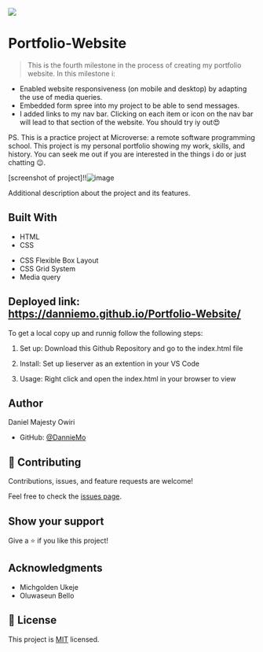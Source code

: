 ![](https://img.shields.io/badge/Microverse-blueviolet)

# Portfolio-Website

> This is the fourth milestone in the process of creating my portfolio website. In this milestone i:
- Enabled website responsiveness (on mobile and desktop) by adapting the use of media queries. 
- Embedded form spree into my project to be able to send messages.
- I added links to my nav bar. Clicking on each item or icon on the nav bar will lead to that section of the website. You should try iy out😍

PS. This is a practice project at Microverse: a remote software programming school. This project is my personal portfolio showing my work, skills, and history. You can seek me out if you are interested in the things i do or just chatting 😉. 

[screenshot of project]!!![image](https://user-images.githubusercontent.com/53879944/125926936-2c8f9782-a537-4dad-bfcb-b061da7f34b4.png)



Additional description about the project and its features.

## Built With

- HTML
- CSS 
* CSS Flexible Box Layout
* CSS Grid System
* Media query

## Deployed link: https://danniemo.github.io/Portfolio-Website/

To get a local copy up and runnig follow the following steps:
1. Set up:
 Download this Github Repository and go to the index.html file

 2. Install:
 Set up lieserver as an extention in your VS Code

 3. Usage:
 Right click and open the index.html in your browser to view


## Author

Daniel Majesty Owiri
- GitHub: [@DannieMo](https://github.com/DannieMo)


## 🤝 Contributing

Contributions, issues, and feature requests are welcome!

Feel free to check the [issues page](https://github.com/DannieMo/Hello-Microverse/issues).

## Show your support

Give a ⭐️ if you like this project!

## Acknowledgments

- Michgolden Ukeje
- Oluwaseun Bello 

## 📝 License

This project is [MIT](./MIT.md) licensed.
